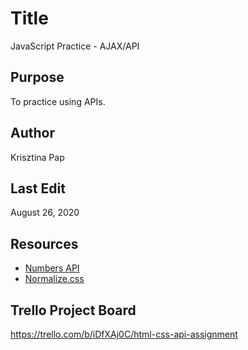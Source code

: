 # Title
JavaScript Practice - AJAX/API

## Purpose
To practice using APIs.

## Author
Krisztina Pap

## Last Edit
August 26, 2020

## Resources
- [Numbers API](http://numbersapi.com/#42)
- [Normalize.css](https://cssreset.com/scripts/normalize-css/)

## Trello Project Board
https://trello.com/b/iDfXAj0C/html-css-api-assignment

